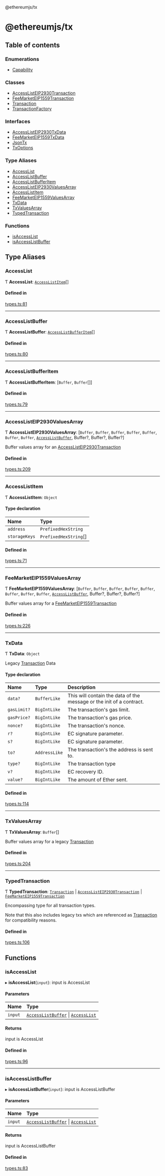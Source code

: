 @ethereumjs/tx

# @ethereumjs/tx

## Table of contents

### Enumerations

- [Capability](enums/Capability.md)

### Classes

- [AccessListEIP2930Transaction](classes/AccessListEIP2930Transaction.md)
- [FeeMarketEIP1559Transaction](classes/FeeMarketEIP1559Transaction.md)
- [Transaction](classes/Transaction.md)
- [TransactionFactory](classes/TransactionFactory.md)

### Interfaces

- [AccessListEIP2930TxData](interfaces/AccessListEIP2930TxData.md)
- [FeeMarketEIP1559TxData](interfaces/FeeMarketEIP1559TxData.md)
- [JsonTx](interfaces/JsonTx.md)
- [TxOptions](interfaces/TxOptions.md)

### Type Aliases

- [AccessList](README.md#accesslist)
- [AccessListBuffer](README.md#accesslistbuffer)
- [AccessListBufferItem](README.md#accesslistbufferitem)
- [AccessListEIP2930ValuesArray](README.md#accesslisteip2930valuesarray)
- [AccessListItem](README.md#accesslistitem)
- [FeeMarketEIP1559ValuesArray](README.md#feemarketeip1559valuesarray)
- [TxData](README.md#txdata)
- [TxValuesArray](README.md#txvaluesarray)
- [TypedTransaction](README.md#typedtransaction)

### Functions

- [isAccessList](README.md#isaccesslist)
- [isAccessListBuffer](README.md#isaccesslistbuffer)

## Type Aliases

### AccessList

Ƭ **AccessList**: [`AccessListItem`](README.md#accesslistitem)[]

#### Defined in

[types.ts:81](https://github.com/ethereumjs/ethereumjs-monorepo/blob/master/packages/tx/src/types.ts#L81)

___

### AccessListBuffer

Ƭ **AccessListBuffer**: [`AccessListBufferItem`](README.md#accesslistbufferitem)[]

#### Defined in

[types.ts:80](https://github.com/ethereumjs/ethereumjs-monorepo/blob/master/packages/tx/src/types.ts#L80)

___

### AccessListBufferItem

Ƭ **AccessListBufferItem**: [`Buffer`, `Buffer`[]]

#### Defined in

[types.ts:79](https://github.com/ethereumjs/ethereumjs-monorepo/blob/master/packages/tx/src/types.ts#L79)

___

### AccessListEIP2930ValuesArray

Ƭ **AccessListEIP2930ValuesArray**: [`Buffer`, `Buffer`, `Buffer`, `Buffer`, `Buffer`, `Buffer`, `Buffer`, [`AccessListBuffer`](README.md#accesslistbuffer), Buffer?, Buffer?, Buffer?]

Buffer values array for an [AccessListEIP2930Transaction](classes/AccessListEIP2930Transaction.md)

#### Defined in

[types.ts:209](https://github.com/ethereumjs/ethereumjs-monorepo/blob/master/packages/tx/src/types.ts#L209)

___

### AccessListItem

Ƭ **AccessListItem**: `Object`

#### Type declaration

| Name | Type |
| :------ | :------ |
| `address` | `PrefixedHexString` |
| `storageKeys` | `PrefixedHexString`[] |

#### Defined in

[types.ts:71](https://github.com/ethereumjs/ethereumjs-monorepo/blob/master/packages/tx/src/types.ts#L71)

___

### FeeMarketEIP1559ValuesArray

Ƭ **FeeMarketEIP1559ValuesArray**: [`Buffer`, `Buffer`, `Buffer`, `Buffer`, `Buffer`, `Buffer`, `Buffer`, `Buffer`, [`AccessListBuffer`](README.md#accesslistbuffer), Buffer?, Buffer?, Buffer?]

Buffer values array for a [FeeMarketEIP1559Transaction](classes/FeeMarketEIP1559Transaction.md)

#### Defined in

[types.ts:226](https://github.com/ethereumjs/ethereumjs-monorepo/blob/master/packages/tx/src/types.ts#L226)

___

### TxData

Ƭ **TxData**: `Object`

Legacy [Transaction](classes/Transaction.md) Data

#### Type declaration

| Name | Type | Description |
| :------ | :------ | :------ |
| `data?` | `BufferLike` | This will contain the data of the message or the init of a contract. |
| `gasLimit?` | `BigIntLike` | The transaction's gas limit. |
| `gasPrice?` | `BigIntLike` | The transaction's gas price. |
| `nonce?` | `BigIntLike` | The transaction's nonce. |
| `r?` | `BigIntLike` | EC signature parameter. |
| `s?` | `BigIntLike` | EC signature parameter. |
| `to?` | `AddressLike` | The transaction's the address is sent to. |
| `type?` | `BigIntLike` | The transaction type |
| `v?` | `BigIntLike` | EC recovery ID. |
| `value?` | `BigIntLike` | The amount of Ether sent. |

#### Defined in

[types.ts:114](https://github.com/ethereumjs/ethereumjs-monorepo/blob/master/packages/tx/src/types.ts#L114)

___

### TxValuesArray

Ƭ **TxValuesArray**: `Buffer`[]

Buffer values array for a legacy [Transaction](classes/Transaction.md)

#### Defined in

[types.ts:204](https://github.com/ethereumjs/ethereumjs-monorepo/blob/master/packages/tx/src/types.ts#L204)

___

### TypedTransaction

Ƭ **TypedTransaction**: [`Transaction`](classes/Transaction.md) \| [`AccessListEIP2930Transaction`](classes/AccessListEIP2930Transaction.md) \| [`FeeMarketEIP1559Transaction`](classes/FeeMarketEIP1559Transaction.md)

Encompassing type for all transaction types.

Note that this also includes legacy txs which are
referenced as [Transaction](classes/Transaction.md) for compatibility reasons.

#### Defined in

[types.ts:106](https://github.com/ethereumjs/ethereumjs-monorepo/blob/master/packages/tx/src/types.ts#L106)

## Functions

### isAccessList

▸ **isAccessList**(`input`): input is AccessList

#### Parameters

| Name | Type |
| :------ | :------ |
| `input` | [`AccessListBuffer`](README.md#accesslistbuffer) \| [`AccessList`](README.md#accesslist) |

#### Returns

input is AccessList

#### Defined in

[types.ts:96](https://github.com/ethereumjs/ethereumjs-monorepo/blob/master/packages/tx/src/types.ts#L96)

___

### isAccessListBuffer

▸ **isAccessListBuffer**(`input`): input is AccessListBuffer

#### Parameters

| Name | Type |
| :------ | :------ |
| `input` | [`AccessListBuffer`](README.md#accesslistbuffer) \| [`AccessList`](README.md#accesslist) |

#### Returns

input is AccessListBuffer

#### Defined in

[types.ts:83](https://github.com/ethereumjs/ethereumjs-monorepo/blob/master/packages/tx/src/types.ts#L83)

